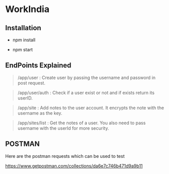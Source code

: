 # WorkIndia
## Installation 
- npm install

- npm start

## EndPoints Explained 

> /app/user : Create user by passing the username and password in post request.

> /app/user/auth : Check if a user exist or not and if exists return its userID.

> /app/site : Add notes to the user account. It encrypts the note with the username as the key. 

> /app/sites/list : Get the notes of a user. You also need to pass username with the userId for more security.


## POSTMAN

Here are the postman requests which can be used to test

https://www.getpostman.com/collections/da6e7c746b471d9a9b11

